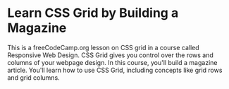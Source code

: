 # Learn CSS Grid by Building a Magazine
This is a freeCodeCamp.org lesson on CSS grid in a course called Responsive Web Design. 
CSS Grid gives you control over the rows and columns of your webpage design.
In this course, you'll build a magazine article. You'll learn how to use CSS Grid, including concepts like grid rows and grid columns.
